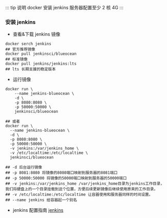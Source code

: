 ::: tip 说明
docker 安装 jenkins 服务器配置至少 2 核 4G
:::

### 安装 jenkins

- 查看&下载 jenkins 镜像

```shell
docker serch jenkins
## 官方推荐镜像
docker pull jenkinsci/blueocean
## 标准镜像
docker pull jenkins/jenkins:lts
## lts 长期支援的稳定版本
```

- 运行镜像

```shell
docker run \
    --name jenkins-blueocean \
    -d \
    -p 8080:8080 \
    -p 50000:50000 \
    jenkinsci/blueocean

## 或者
docker run \
  --name jenkins-blueocean \
  -d \
  -p 8080:8080 \
  -p 50000:50000 \
  -v jenkins:/var/jenkins_home \
  -v /etc/localtime:/etc/localtime \
  jenkinsci/blueocean

## -d 后台运行镜像
## -p 8081:8080 将镜像的8080端口映射到服务器的8081端口
## -p 50000:50000 将镜像的50000端口映射到服务器的50000端口
## -v jenkins:/var/jenkins_home /var/jenkins_home目录为jenkins工作目录，我们将硬盘上的一个目录挂载到这个位置，方便后续更新镜像后继续使用原来的工作目录。
## -v /etc/localtime:/etc/localtime 让容器使用和服务器同样的时间设置。
## --name jenkins 给容器起一个别名
```

- jenkins 配置指南 [jenkins](https://www.jianshu.com/p/0391e225e4a6)
